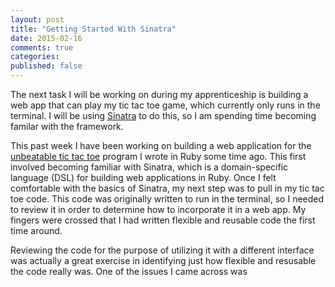 ```yaml
---
layout: post
title: "Getting Started With Sinatra"
date: 2015-02-16
comments: true
categories:
published: false
---
```


The next task I will be working on during my apprenticeship is building a web app that can play my tic tac toe game, which currently only runs in the terminal. I will be using [Sinatra](http://www.sinatrarb.com/) to do this, so I am spending time becoming familar with the framework.




This past week I have been working on building a web application for the [unbeatable tic tac toe](https://github.com/lisahamm/tic_tac_toe) program I wrote in Ruby some time ago. This first involved becoming familiar with Sinatra, which is a domain-specific language (DSL) for building web applications in Ruby. Once I felt comfortable with the basics of Sinatra, my next step was to pull in my tic tac toe code. This code was originally written to run in the terminal, so I needed to review it in order to determine how to incorporate it in a web app. My fingers were crossed that I had written flexible and reusable code the first time around.

Reviewing the code for the purpose of utilizing it with a different interface was actually a great exercise in identifying just how flexible and resusable the code really was. One of the issues I came across was
